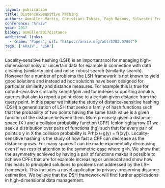 ```yaml
---
layout: publication
title: Distance-Sensitive hashing
authors: Aumüller Martin, Christiani Tobias, Pagh Rasmus, Silvestri Francesco
conference: "Arxiv"
year: 2017
bibkey: aumüller2017distance
additional_links:
  - {name: "Paper", url: "https://arxiv.org/abs/1703.07867"}
tags: ['ARXIV', 'LSH']
---
```

Locality-sensitive hashing (LSH) is an important tool for managing high-dimensional noisy or uncertain data for example in connection with data cleaning (similarity join) and noise-robust search (similarity search). However for a number of problems the LSH framework is not known to yield good solutions and instead ad hoc solutions have been designed for particular similarity and distance measures. For example this is true for output-sensitive similarity search/join and for indexes supporting annulus queries that aim to report a point close to a certain given distance from the query point. In this paper we initiate the study of distance-sensitive hashing (DSH) a generalization of LSH that seeks a family of hash functions such that the probability of two points having the same hash value is a given function of the distance between them. More precisely given a distance space (X ) and a collision probability function (CPF) fcolon rightarrow 01 we seek a distribution over pairs of functions (hg) such that for every pair of points x y in X the collision probability is Prh(x)=g(y) = f((xy)). Locality-sensitive hashing is the study of how fast a CPF can decrease as the distance grows. For many spaces f can be made exponentially decreasing even if we restrict attention to the symmetric case where g=h. We show that the asymmetry achieved by having a pair of functions makes it possible to achieve CPFs that are for example increasing or unimodal and show how this leads to principled solutions to problems not addressed by the LSH framework. This includes a novel application to privacy-preserving distance estimation. We believe that the DSH framework will find further applications in high-dimensional data management.
